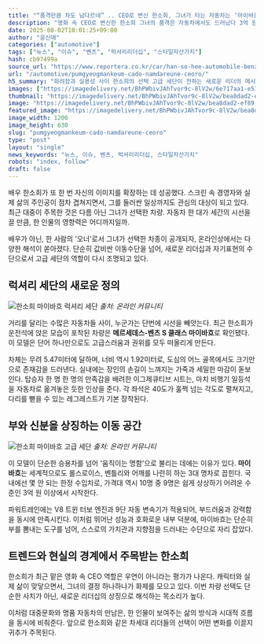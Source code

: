 ```yaml
---
title: "“품격만큼 차도 남다르네” .. CEO로 변신 한소희, 그녀가 타는 자동차는 ‘마이바흐’"
description: "영화 속 CEO로 변신한 한소희 그녀의 품격은 자동차에서도 드러났다 3억 원대 슈퍼 세단, 그 주인공은 ..."
date: 2025-08-02T10:01:25+09:00
author: "윤신애"
categories: ["automotive"]
tags: ["뉴스", "이슈", "벤츠", "럭셔리리더십", "스타일자산가치"]
hash: cb97499a
source_url: "https://www.reportera.co.kr/car/han-so-hee-automobile-benz-maybach/"
url: "/automotive/pumgyeogmankeum-cado-namdareune-ceoro/"
h5_summary: "화려함과 실용성 사이 한소희의 선택 고급 세단이 전하는 새로운 리더의 메시지"
images: ["https://imagedelivery.net/BhPWbivJAhTvor9c-8lV2w/6e717aa1-e51b-4d5e-142b-2feeca2ccf00/public", "https://imagedelivery.net/BhPWbivJAhTvor9c-8lV2w/bea8dad2-ef89-4243-aa98-85d7a389c900/public", "https://imagedelivery.net/BhPWbivJAhTvor9c-8lV2w/4a1411c0-20dd-4a86-ccf9-685bf9f2c400/public"]
thumbnail: "https://imagedelivery.net/BhPWbivJAhTvor9c-8lV2w/bea8dad2-ef89-4243-aa98-85d7a389c900/public"
image: "https://imagedelivery.net/BhPWbivJAhTvor9c-8lV2w/bea8dad2-ef89-4243-aa98-85d7a389c900/public"
featured_image: "https://imagedelivery.net/BhPWbivJAhTvor9c-8lV2w/bea8dad2-ef89-4243-aa98-85d7a389c900/public"
image_width: 1200
image_height: 630
slug: "pumgyeogmankeum-cado-namdareune-ceoro"
type: "post"
layout: "single"
news_keywords: "뉴스, 이슈, 벤츠, 럭셔리리더십, 스타일자산가치"
robots: "index, follow"
draft: false
---
```


배우 한소희가 또 한 번 자신의 이미지를 확장하는 데 성공했다. 스크린 속 경영자와 실제 삶의 주인공이 점차 겹쳐지면서, 그를 둘러싼 일상까지도 관심의 대상이 되고 있다. 최근 대중이 주목한 것은 다름 아닌 그녀가 선택한 차량. 자동차 한 대가 세간의 시선을 끌 만큼, 한 인물의 영향력은 어디까지일까.

배우가 아닌, 한 사람의 '오너'로서 그녀가 선택한 차종이 공개되자, 온라인상에서는 다양한 해석이 쏟아졌다. 단순히 값비싼 이동수단을 넘어, 새로운 리더십과 자기표현의 수단으로서 고급 세단의 역할이 다시 조명되고 있다.

## 럭셔리 세단의 새로운 정의

![한소희 마이바흐 럭셔리 세단](https://imagedelivery.net/BhPWbivJAhTvor9c-8lV2w/6e717aa1-e51b-4d5e-142b-2feeca2ccf00/public)
*출처: 온라인 커뮤니티*


거리를 달리는 수많은 자동차들 사이, 누군가는 단번에 시선을 빼앗는다. 최근 한소희가 운전석에 앉은 모습이 포착된 차량은 **메르세데스-벤츠 S 클래스 마이바흐**로 확인됐다. 이 모델은 단어 하나만으로도 고급스러움과 권위를 모두 떠올리게 만든다.

차체는 무려 5.47미터에 달하며, 너비 역시 1.92미터로, 도심의 어느 골목에서도 크기만으로 존재감을 드러낸다. 실내에는 장인의 손길이 느껴지는 가죽과 세밀한 마감이 돋보인다. 탑승자 한 명 한 명의 만족감을 배려한 이그제큐티브 시트는, 마치 비행기 일등석을 자동차로 옮겨놓은 듯한 인상을 준다. 각 좌석은 40도가 훌쩍 넘는 각도로 펼쳐지고, 다리를 뻗을 수 있는 레그레스트가 기본 장착된다.

## 부와 신분을 상징하는 이동 공간

![한소희 마이바흐 고급 세단](https://imagedelivery.net/BhPWbivJAhTvor9c-8lV2w/4a1411c0-20dd-4a86-ccf9-685bf9f2c400/public)
*출처: 온라인 커뮤니티*


이 모델이 단순한 승용차를 넘어 '움직이는 명함'으로 불리는 데에는 이유가 있다. **마이바흐**는 세계적으로도 롤스로이스, 벤틀리와 어깨를 나란히 하는 3대 명차로 꼽힌다. 국내에선 몇 안 되는 한정 수입차로, 가격대 역시 10명 중 9명은 쉽게 상상하기 어려운 수준인 3억 원 이상에서 시작한다.

파워트레인에는 V8 트윈 터보 엔진과 9단 자동 변속기가 적용되어, 부드러움과 강력함을 동시에 만족시킨다. 이처럼 뛰어난 성능과 호화로운 내부 덕분에, 마이바흐는 단순히 부를 뽐내는 도구를 넘어, 스스로의 가치관과 지향점을 드러내는 수단으로 자리 잡았다.

## 트렌드와 현실의 경계에서 주목받는 한소희

한소희가 최근 맡은 영화 속 CEO 역할은 우연이 아니라는 평가가 나온다. 캐릭터와 실제 삶이 맞닿으면서, 그녀의 결정 하나하나가 화제를 모으고 있다. 이번 차량 선택도 단순한 사치가 아닌, 새로운 리더십의 상징으로 해석하는 목소리가 높다.

이처럼 대중문화와 명품 자동차의 만남은, 한 인물이 보여주는 삶의 방식과 시대적 흐름을 동시에 비춰준다. 앞으로 한소희와 같은 차세대 리더들의 선택이 어떤 변화를 이끌지 귀추가 주목된다.
